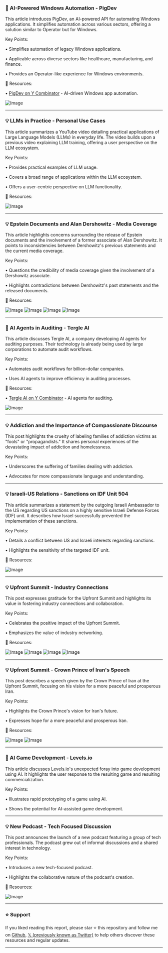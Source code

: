 ### 🤖 AI-Powered Windows Automation - PigDev

This article introduces PigDev, an AI-powered API for automating Windows applications.  It simplifies automation across various sectors, offering a solution similar to Operator but for Windows.

Key Points:

• Simplifies automation of legacy Windows applications.

• Applicable across diverse sectors like healthcare, manufacturing, and finance.

• Provides an Operator-like experience for Windows environments.


🔗 Resources:

• [PigDev on Y Combinator](https://ycombinator.com/launches/Mfp-pig-automate-windows-apps-with-ai…) -  AI-driven Windows app automation.

![Image](https://pbs.twimg.com/ext_tw_video_thumb/1895151254373904384/pu/img/3PgZMunQUoTkg7ml.jpg)


---

### 💡 LLMs in Practice - Personal Use Cases

This article summarizes a YouTube video detailing practical applications of Large Language Models (LLMs) in everyday life.  The video builds upon a previous video explaining LLM training, offering a user perspective on the LLM ecosystem.

Key Points:

• Provides practical examples of LLM usage.

• Covers a broad range of applications within the LLM ecosystem.

• Offers a user-centric perspective on LLM functionality.


🔗 Resources:

![Image](https://pbs.twimg.com/media/Gk1AYjUXoAA4bpu?format=jpg&name=small)


---

### 💡  Epstein Documents and Alan Dershowitz - Media Coverage

This article highlights concerns surrounding the release of Epstein documents and the involvement of a former associate of Alan Dershowitz.  It points to inconsistencies between Dershowitz's previous statements and the current media coverage.

Key Points:

• Questions the credibility of media coverage given the involvement of a Dershowitz associate.

• Highlights contradictions between Dershowitz's past statements and the released documents.


🔗 Resources:

![Image](https://pbs.twimg.com/media/Gk0dKYlXUAAmn8S?format=jpg&name=360x360)
![Image](https://pbs.twimg.com/media/Gk0dKuiWYAAWsQx?format=jpg&name=small)
![Image](https://pbs.twimg.com/media/Gk0HLrVWgAA-E6C?format=jpg&name=240x240)
![Image](https://pbs.twimg.com/media/Gk0HLrVXAAA-BIE?format=jpg&name=240x240)


---

### 🚀 AI Agents in Auditing - Tergle AI

This article discusses Tergle AI, a company developing AI agents for auditing purposes. Their technology is already being used by large corporations to automate audit workflows.

Key Points:

• Automates audit workflows for billion-dollar companies.

• Uses AI agents to improve efficiency in auditing processes.


🔗 Resources:

• [Tergle AI on Y Combinator](https://ycombinator.com/launches/Muv-tergle-ai-agents-for-auditing…) - AI agents for auditing.

![Image](https://pbs.twimg.com/ext_tw_video_thumb/1894942534239166503/pu/img/oNDankRbu0_bzta-.jpg)


---

### 💡 Addiction and the Importance of Compassionate Discourse

This post highlights the cruelty of labeling families of addiction victims as "fools" or "propagandists." It shares personal experiences of the devastating impact of addiction and homelessness.

Key Points:

• Underscores the suffering of families dealing with addiction.

• Advocates for more compassionate language and understanding.


---

### 💡 Israeli-US Relations - Sanctions on IDF Unit 504

This article summarizes a statement by the outgoing Israeli Ambassador to the US regarding US sanctions on a highly sensitive Israeli Defense Forces (IDF) unit.  It describes how Israel successfully prevented the implementation of these sanctions.

Key Points:

• Details a conflict between US and Israeli interests regarding sanctions.

• Highlights the sensitivity of the targeted IDF unit.


🔗 Resources:

![Image](https://pbs.twimg.com/media/GkyHZjfWkAAs8ev?format=jpg&name=small)


---

### 💡 Upfront Summit - Industry Connections

This post expresses gratitude for the Upfront Summit and highlights its value in fostering industry connections and collaboration.

Key Points:

• Celebrates the positive impact of the Upfront Summit.

• Emphasizes the value of industry networking.


🔗 Resources:

![Image](https://pbs.twimg.com/media/Gk1OZcYakAACk3O?format=jpg&name=small)
![Image](https://pbs.twimg.com/media/Gk1OZdraoAEHJIM?format=jpg&name=small)
![Image](https://pbs.twimg.com/media/Gk1OZf4WYAAZojx?format=jpg&name=small)
![Image](https://pbs.twimg.com/media/Gk1OZc6bAAANpLW?format=jpg&name=small)


---

### 💡 Upfront Summit - Crown Prince of Iran's Speech

This post describes a speech given by the Crown Prince of Iran at the Upfront Summit, focusing on his vision for a more peaceful and prosperous Iran.

Key Points:

• Highlights the Crown Prince's vision for Iran's future.

• Expresses hope for a more peaceful and prosperous Iran.


🔗 Resources:

![Image](https://pbs.twimg.com/media/Gk1VXESagAAq4gc?format=jpg&name=small)
![Image](https://pbs.twimg.com/media/Gk1VXETaoAM0b-q?format=jpg&name=small)


---

### 🚀 AI Game Development - Levels.io

This article discusses Levels.io's unexpected foray into game development using AI.  It highlights the user response to the resulting game and resulting commercialization.

Key Points:

• Illustrates rapid prototyping of a game using AI.

• Shows the potential for AI-assisted game development.


---

### 💡 New Podcast - Tech Focused Discussion

This post announces the launch of a new podcast featuring a group of tech professionals.  The podcast grew out of informal discussions and a shared interest in technology.

Key Points:

• Introduces a new tech-focused podcast.

• Highlights the collaborative nature of the podcast's creation.


🔗 Resources:

![Image](https://pbs.twimg.com/media/Gk0eynhXMAAL9HR?format=jpg&name=small)


---

### ⭐️ Support

If you liked reading this report, please star ⭐️ this repository and follow me on [Github](https://github.com/Drix10), [𝕏 (previously known as Twitter)](https://x.com/DRIX_10_) to help others discover these resources and regular updates.

---